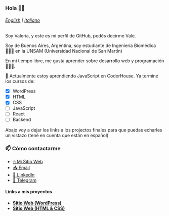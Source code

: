 ### Hola 👋🏻
###### [English](../README.md) | [Italiano](README-it.md)

Soy Valeria, y este es mi perfil de GitHub, podés decirme Vale.

Soy de Buenos Aires, Argentina, soy estudiante de Ingeniería Biomédica 👩🏻‍🔬 en la UNSAM (Universidad Nacional de San Martín)

En mi tiempo libre, me gusta aprender sobre desarrollo web y programación 👩🏻‍💻. 

🌱 Actualmente estoy aprendiendo JavaScript en CoderHouse. Ya terminé los cursos de:
- [x] WordPress
- [x] HTML
- [x] CSS
- [ ] JavaScript
- [ ] React
- [ ] Backend

Abajo voy a dejar los links a los projectos finales para que puedas echarles un vistazo (tené en cuenta que están en español)

### 📫 Cómo contactarme
* [🖱 Mi Sitio Web](https://valeriadelsavio.com.ar)
* [📥 Email](mailto:contacto@valeriadelsavio.com.ar)
* [👔 LinkedIn](https://linkedin.com/in/valeria-delsavio)
* [💬 Telegram](https://t.me/valeeds)

#### Links a mis proyectos
- [**Sitio Web (WordPress)**](https://demos.valeriadelsavio.com.ar/candelarosendo)
- [**Sitio Web (HTML & CSS)**](https://demos.valeriadelsavio.com.ar/GSNSF-DELSAVIO)
